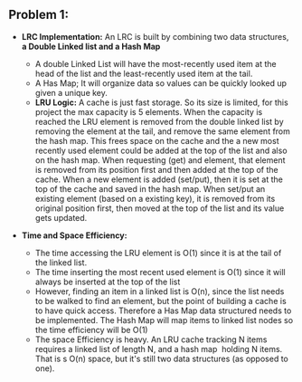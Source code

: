 ## Problem 1:

* **LRC Implementation:** An LRC is built by combining two data structures, **a Double Linked list and a Hash Map**
    * A double Linked List will have the most-recently used item at the head of the list and the least-recently used 
    item at the tail. 
    * A Has Map; It will organize data so values can be quickly looked up given a unique key.
    * **LRU Logic:** A cache is just fast storage. So its size is limited, for this project the max capacity is 5 
    elements. When the capacity is reached the LRU element is removed from the double linked list by removing the 
    element at the tail, and remove the same element from the hash map. This frees space on the cache and the a new 
    most recently used element could be added at the top of the list and also on the hash map. When requesting (get) 
    and element, that element is removed from its position first and then added at the top of the cache. When a new 
    element is added (set/put), then it is set at the top of the cache and saved in the hash map. When set/put an 
    existing element (based on a existing key), it is removed from its original position first, then moved at the top 
    of the list and its value gets updated. 

* **Time and Space Efficiency:**
    * The time accessing the LRU element is O(1) since it is at the tail of the linked list. 
    * The time inserting the most recent used element is O(1) since it will always be inserted at the top of the list
    * However, finding an item in a linked list is O(n), since the list needs to be walked to find an element, but 
    the point of building a cache is to have quick access. Therefore a Has Map data structured needs to be implemented. 
    The Hash Map will map items to linked list nodes so the time efficiency will be O(1)
    * The space Efficiency is heavy. An LRU cache tracking N items requires a linked list of length N, and a hash map 
    holding N items. That is s O(n) space, but it's still two data structures (as opposed to one).
